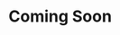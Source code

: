 # Coming Soon
<!--
# Ubuntu環境にDataSaker Mysql agentをインストールする(Beta)
`Mysql agent`は、データベースの状態とスロークエリをリアルタイムで収集します。
これにより、データベースのパフォーマンス指標、リソース使用量、スロークエリなど、さまざまな情報を収集できます。
収集されたデータに基づいて、データベースのパフォーマンスのボトルネックを特定し、対応できます。
さらに、スロークエリを検出して、インデックスの作成、クエリの最適化などの方法でデータベースのパフォーマンスを向上させることができます。
お客様のニーズに合わせてエージェント設定を調整して、最適な結果を提供します。
<br><br>

#Supported version
|version|support|
|---|---|
|MySQL 8.0.33|O|

<br><br>

＃DataSaker先行作業を行いましたか？
現在のUbuntu環境では、`DataSaker`の先行作業が進行しなかった場合は、`DataSaker`先行作業を先に進めてください。 [DataSaker先行操作]（$ {PREPARATION_MANUAL_JP}）
<br><br>

# Mysql agentのインストール
## 1. MySQL設定の変更
管理したいデータベース `performance_schema=ON` モジュールがアクティブであることを確認してください。
[performance_schemaリファレンスサイト]（https://dev.mysql.com/doc/refman/8.0/en/performance-schema-quick-start.html）

## 2. MySQL User権限の設定
`MySQL agent`をインストールするには、 `MySQL User`に権限を付与する必要があります。\
`MySQL user`の権限を確認し、権限がない場合は権限を付与してください。
必要なユーザー権限は次のとおりです。
- `SELECT`
- `UPDATE`
- `DELETE`
- `INSERT`

[MySQL user権限参照サイト](https://dev.mysql.com/doc/refman/8.0/en/grant.html)

## 3. パッケージのインストール
``` bash
curl -fsSL -o installer.sh https://dsk-agent-s3.s3.ap-northeast-2.amazonaws.com/dsk-agent-s3/public/install.sh
chmod 700 installer.sh
sudo ./installer.sh dsk-mysql-agent
```

## 4. MySQL agent 設定値登録
### 環境変数の登録
```
env DATA_SOURCE_NAME=ID：パスワード@ MySQLアイピー：ポート
```

### オプション入力
`/etc/datasaker/dsk-mysql-agent/agent-config.yml`に内容を書き込みます。
``` yaml
agent:
  metadata:
    agent_name: 'dsk-mysql-agent' # エージェント名 (エイリアス) default=dsk-node-agent
  option:
    exporter_config:
      command: "/usr/bin/dsk-mysqld-exporter"
      port: 19104
      args:
        - --collect.info_schema.clientstats
        --collect.info_schema.innodb_metrics
        --collect.info_schema.innodb_tablespaces
        --collect.info_schema.innodb_cmp
        --collect.info_schema.innodb_cmpmem
        --collect.info_schema.processlist
        - --collect.info_schema.query_response_time
        - --collect.info_schema.replica_host
        - --collect.info_schema.tables
        - --collect.info_schema.tables.databases=‘*’
        - --collect.info_schema.tablestats
        - --collect.info_schema.schemastats
        - --collect.info_schema.userstats
        --collect.perf_schema.eventsstatements
        --collect.perf_schema.eventsstatementssum
        --collect.perf_schema.eventswaits
        --collect.perf_schema.file_events
        - --collect.perf_schema.file_instances
        - --collect.perf_schema.file_instances.remove_prefix=false
        --collect.perf_schema.indexiowaits
        --collect.perf_schema.memory_events
        - --collect.perf_schema.memory_events.remove_prefix=false
        --collect.perf_schema.tableiowaits
        - --collect.perf_schema.tablelocks
        - --collect.perf_schema.replication_group_members
        --collect.perf_schema.replication_group_member_stats
        --collect.perf_schema.replication_applier_status_by_worker
    scrape_configs:
      - job_name: 'dsk-mysql-agent'
        url: localhost:19104 #
        filtering_configs:
          rule: drop
```


## 5. パッケージの実行
``` bash
$ sudo -E dsk-mysql-agent start
Agent is running
```

## 6. パッケージ実行状態の確認
### Running
``` bash
$ sudo dsk-mysql-agents status
Agent is running
```
### Not Running
``` bash
$ sudo dsk-mysql-agents status
Agent is not running
```
<br><br>

# Mysql agentを削除する
## 1. パッケージの中断
``` bash
sudo dsk-mysql-agent stop
```

## 2. パッケージの削除
``` bash
sudo apt remove dsk-mysql-agent
```
-->
